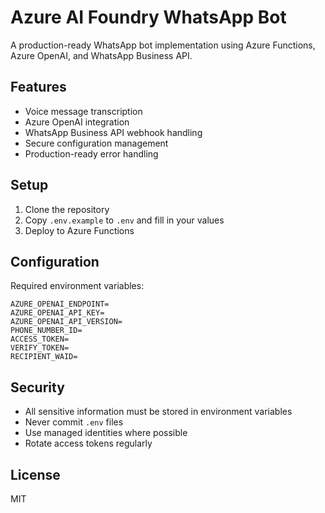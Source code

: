 # Azure AI Foundry WhatsApp Bot

A production-ready WhatsApp bot implementation using Azure Functions, Azure OpenAI, and WhatsApp Business API.

## Features

- Voice message transcription
- Azure OpenAI integration
- WhatsApp Business API webhook handling
- Secure configuration management
- Production-ready error handling

## Setup

1. Clone the repository
2. Copy `.env.example` to `.env` and fill in your values
3. Deploy to Azure Functions

## Configuration

Required environment variables:

```
AZURE_OPENAI_ENDPOINT=
AZURE_OPENAI_API_KEY=
AZURE_OPENAI_API_VERSION=
PHONE_NUMBER_ID=
ACCESS_TOKEN=
VERIFY_TOKEN=
RECIPIENT_WAID=
```

## Security

- All sensitive information must be stored in environment variables
- Never commit `.env` files
- Use managed identities where possible
- Rotate access tokens regularly

## License

MIT